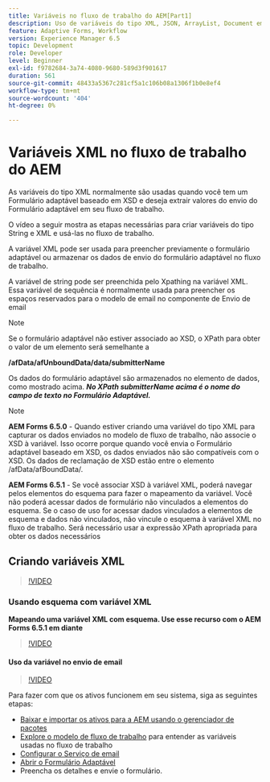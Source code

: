 ```yaml
---
title: Variáveis no fluxo de trabalho do AEM[Part1]
description: Uso de variáveis do tipo XML, JSON, ArrayList, Document em um workflow AEM
feature: Adaptive Forms, Workflow
version: Experience Manager 6.5
topic: Development
role: Developer
level: Beginner
exl-id: f9782684-3a74-4080-9680-589d3f901617
duration: 561
source-git-commit: 48433a5367c281cf5a1c106b08a1306f1b0e8ef4
workflow-type: tm+mt
source-wordcount: '404'
ht-degree: 0%

---
```


# Variáveis XML no fluxo de trabalho do AEM

As variáveis do tipo XML normalmente são usadas quando você tem um Formulário adaptável baseado em XSD e deseja extrair valores do envio do Formulário adaptável em seu fluxo de trabalho.

O vídeo a seguir mostra as etapas necessárias para criar variáveis do tipo String e XML e usá-las no fluxo de trabalho.

A variável XML pode ser usada para preencher previamente o formulário adaptável ou armazenar os dados de envio do formulário adaptável no fluxo de trabalho.

A variável de string pode ser preenchida pelo Xpathing na variável XML. Essa variável de sequência é normalmente usada para preencher os espaços reservados para o modelo de email no componente de Envio de email

>[!NOTE]
>
>Se o formulário adaptável não estiver associado ao XSD, o XPath para obter o valor de um elemento será semelhante a
>
>**/afData/afUnboundData/data/submitterName**

Os dados do formulário adaptável são armazenados no elemento de dados, como mostrado acima. **_No XPath submitterName acima é o nome do campo de texto no Formulário Adaptável._**

>[!NOTE]
>
>**AEM Forms 6.5.0** - Quando estiver criando uma variável do tipo XML para capturar os dados enviados no modelo de fluxo de trabalho, não associe o XSD à variável. Isso ocorre porque quando você envia o Formulário adaptável baseado em XSD, os dados enviados não são compatíveis com o XSD. Os dados de reclamação de XSD estão entre o elemento /afData/afBoundData/.
>
>**AEM Forms 6.5.1** - Se você associar XSD à variável XML, poderá navegar pelos elementos do esquema para fazer o mapeamento da variável. Você não poderá acessar dados de formulário não vinculados a elementos do esquema. Se o caso de uso for acessar dados vinculados a elementos de esquema e dados não vinculados, não vincule o esquema à variável XML no fluxo de trabalho. Será necessário usar a expressão XPath apropriada para obter os dados necessários

## Criando variáveis XML

>[!VIDEO](https://video.tv.adobe.com/v/26440?quality=12&learn=on)

### Usando esquema com variável XML

**Mapeando uma variável XML com esquema. Use esse recurso com o AEM Forms 6.5.1 em diante**

>[!VIDEO](https://video.tv.adobe.com/v/28098?quality=12&learn=on)

#### Uso da variável no envio de email

>[!VIDEO](https://video.tv.adobe.com/v/26441?quality=12&learn=on)

Para fazer com que os ativos funcionem em seu sistema, siga as seguintes etapas:

* [Baixar e importar os ativos para a AEM usando o gerenciador de pacotes](assets/xmlandstringvariable.zip)
* [Explore o modelo de fluxo de trabalho](http://localhost:4502/editor.html/conf/global/settings/workflow/models/vacationrequest.html) para entender as variáveis usadas no fluxo de trabalho
* [Configurar o Serviço de email](https://helpx.adobe.com/br/experience-manager/6-5/sites/administering/using/notification.html#ConfiguringtheMailService)
* [Abrir o Formulário Adaptável](http://localhost:4502/content/dam/formsanddocuments/applicationfortimeoff/jcr:content?wcmmode=disabled)
* Preencha os detalhes e envie o formulário.
